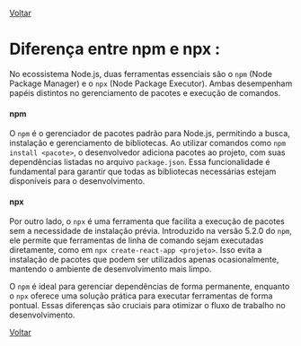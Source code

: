 [Voltar](./initProject.md)

# Diferença entre npm e npx :

No ecossistema Node.js, duas ferramentas essenciais são o `npm` (Node Package Manager) e o `npx` (Node Package Executor). Ambas desempenham papéis distintos no gerenciamento de pacotes e execução de comandos.

#### npm

O `npm` é o gerenciador de pacotes padrão para Node.js, permitindo a busca, instalação e gerenciamento de bibliotecas. Ao utilizar comandos como `npm install <pacote>`, o desenvolvedor adiciona pacotes ao projeto, com suas dependências listadas no arquivo `package.json`. Essa funcionalidade é fundamental para garantir que todas as bibliotecas necessárias estejam disponíveis para o desenvolvimento.

#### npx

Por outro lado, o `npx` é uma ferramenta que facilita a execução de pacotes sem a necessidade de instalação prévia. Introduzido na versão 5.2.0 do `npm`, ele permite que ferramentas de linha de comando sejam executadas diretamente, como em `npx create-react-app <projeto>`. Isso evita a instalação de pacotes que podem ser utilizados apenas ocasionalmente, mantendo o ambiente de desenvolvimento mais limpo.

O `npm` é ideal para gerenciar dependências de forma permanente, enquanto o `npx` oferece uma solução prática para executar ferramentas de forma pontual. Essas diferenças são cruciais para otimizar o fluxo de trabalho no desenvolvimento.

[Voltar](./initProject.md)

